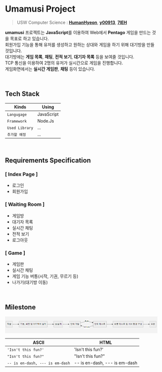 #   Umamusi Project
> USW Computer Science : [**HumanHyeon**](https://github.com/HumanHyeon),  [**y00913**](https://github.com/y00913),  [**7IEH**](https://github.com/7IEH)

**umamusi** 프로젝트는 **JavaScript**를 이용하여 Web에서 **Pentago** 게임을 만드는 것을 목표로 하고 있습니다.    
회원가입 기능을 통해 유저를 생성하고 원하는 상대와 게임을 하기 위해 대기방을 만들 것입니다.   
대기방에는 **게임 목록**, **채팅**, **전적 보기**, **대기자 목록** 등을 보여줄 것입니다.    
TCP 통신을 이용하여 2명의 유저가 실시간으로 게임을 진행합니다.   
게임화면에서는 **실시간 게임판**, **채팅** 등이 있습니다.

<br/>   

## Tech Stack

 |Kinds          |Using           |
|----------------|----------------|
|`Langugage`     |JavaScript      |
|`Framework`     |Node.Js         |
|`Used Library`  | ...            |
|`추가할 예정`    | ...            |

 <br/>
 
## Requirements Specification

### [ Index Page ]
 *  로그인
 *  회원가입
 
 ### [ Waiting Room ]
* 게임방
* 대기자 목록
* 실시간 채팅
* 전적 보기
* 로그아웃

### [ Game ]
* 게임판
* 실시간 채팅
* 게임 기능 버틍(시작, 기권, 무르기 등)
* 나가기(대기방 이동)


 <br/>

## Milestone

![공정표](./img/milestone.png)


|ASCII                          |HTML                         |
|-------------------------------|-----------------------------|
|`'Isn't this fun?'`            |'Isn't this fun?'            |
|`"Isn't this fun?"`            |"Isn't this fun?"            |
|`-- is en-dash, --- is em-dash`|-- is en-dash, --- is em-dash|


